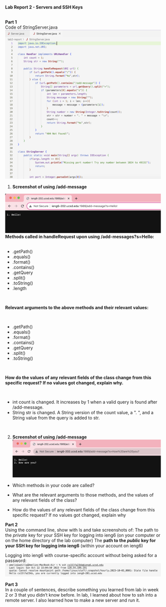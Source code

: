 **Lab Report 2 - Servers and SSH Keys** <br /> <br />

**Part 1** <br />
Code of StringServer.java
![Image](stringserver1.png) <br />

1) **Screenshot of using /add-message** <br />

![Image](add-message1.png) <br />
**Methods called in handleRequest upon using /add-messages?s=Hello:** <br />
<br />
- .getPath()
- .equals()
- .format()
- .contains()
- .getQuery
- .split()
- .toString()
- .length
  
<br />

**Relevant arguments to the above methods and their relevant values:**

<br />

- .getPath()
- .equals()
- .format()
- .contains()
- .getQuery
- .split()
- .toString()

<br />

**How do the values of any relevant fields of the class change from this specific request? If no values got changed, explain why.**

<br />

- int count is changed. It increases by 1 when a valid query is found after /add-message.
- String str is changed. A String version of the count value, a ". ", and a String value from the query is added to str. 

<br />

2) **Screenshot of using /add-message** <br />
![Image](add-message2.png) <br />
- Which methods in your code are called?

- What are the relevant arguments to those methods, and the values of any relevant fields of the class?

- How do the values of any relevant fields of the class change from this specific request? If no values got changed, explain why

**Part 2** <br />
Using the command line, show with ls and take screenshots of: 
The path to the _private_ key for your SSH key for logging into ieng6 (on your computer or on the home directory of the lab computer)
The **path to the _public_ key for your SSH key for logging into ieng6** (within your account on ieng6)

Logging into ieng6 with course-specific account without being asked for a password:
![Image](terminal-interaction.png)

**Part 3** <br />
In a couple of sentences, describe something you learned from lab in week 2 or 3 that you didn’t know before.
In lab, I learned about how to ssh into a remote server. I also learned how to make a new server and run it.
